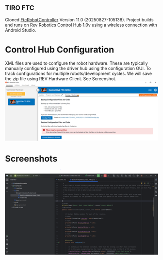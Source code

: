 ## TIRO FTC
Cloned [FtcRobotController](https://github.com/FIRST-Tech-Challenge/FtcRobotController) Version 11.0 (20250827-105138). Project builds and runs on Rev Robotics Control Hub 1.0v using a wireless connection with Android Studio.

# Control Hub Configuration
XML files are used to configure the robot hardware. These are typically manually configured using the driver hub using the configuration GUI.
To track configurations for multiple robots/development cycles. We will save the zip file using REV Hardware Client. See Screenshot.
![screenshot1](screenshots/config_backup.PNG)

# Screenshots
![screenshot1](screenshots/screenshot1.PNG)